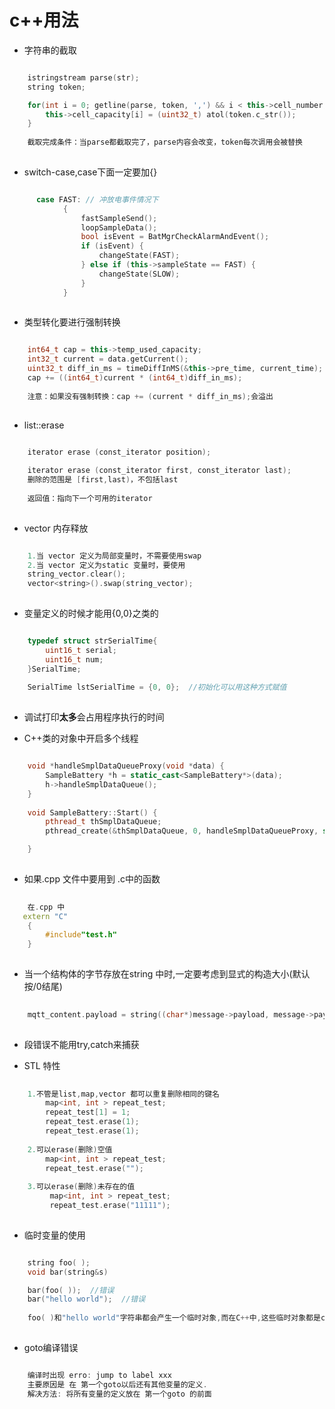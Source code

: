 # c++用法

- 字符串的截取

``` c++

	istringstream parse(str);
	string token;

	for(int i = 0; getline(parse, token, ',') && i < this->cell_number; i++ ) {
        this->cell_capacity[i] = (uint32_t) atol(token.c_str());
    }
	
	截取完成条件：当parse都截取完了，parse内容会改变，token每次调用会被替换
	
```

- switch-case,case下面一定要加{}

``` c++

      case FAST: // 冲放电事件情况下
            {
                fastSampleSend();
                loopSampleData();
                bool isEvent = BatMgrCheckAlarmAndEvent();
                if (isEvent) {
                    changeState(FAST);
                } else if (this->sampleState == FAST) {
                    changeState(SLOW);
                }
            }
	
```

- 类型转化要进行强制转换

``` c++

	int64_t cap = this->temp_used_capacity;
	int32_t current = data.getCurrent();
	uint32_t diff_in_ms = timeDiffInMS(&this->pre_time, current_time);
	cap += ((int64_t)current * (int64_t)diff_in_ms);
	
	注意：如果没有强制转换：cap += (current * diff_in_ms);会溢出
	
```

- list::erase

``` c++

	iterator erase (const_iterator position);
	
	iterator erase (const_iterator first, const_iterator last);
	删除的范围是 [first,last)，不包括last
	
	返回值：指向下一个可用的iterator
	
```

- vector 内存释放

``` c++

	1.当 vector 定义为局部变量时，不需要使用swap
	2.当 vector 定义为static 变量时，要使用
	string_vector.clear();
	vector<string>().swap(string_vector);
	
```

- 变量定义的时候才能用{0,0}之类的

``` c++

	typedef struct strSerialTime{
		uint16_t serial;
		uint16_t num;
	}SerialTime;
	
	SerialTime lstSerialTime = {0, 0};  //初始化可以用这种方式赋值
	
```

- 调试打印**太多**会占用程序执行的时间

- C++类的对象中开启多个线程

``` c++

	void *handleSmplDataQueueProxy(void *data) {
		SampleBattery *h = static_cast<SampleBattery*>(data);
		h->handleSmplDataQueue();
	}
	
	void SampleBattery::Start() {
		pthread_t thSmplDataQueue;
		pthread_create(&thSmplDataQueue, 0, handleSmplDataQueueProxy, static_cast<void*>(this));

	} 
	
```

- 如果.cpp 文件中要用到 .c中的函数

``` c++
    
    在.cpp 中
   extern "C" 
    {
        #include"test.h"
    }
	
```
- 当一个结构体的字节存放在string 中时,一定要考虑到显式的构造大小(默认按/0结尾)

``` c++
    
    mqtt_content.payload = string((char*)message->payload, message->payloadlen);
	
```

- 段错误不能用try,catch来捕获

- STL 特性
``` c++
    
    1.不管是list,map,vector 都可以重复删除相同的键名
        map<int, int > repeat_test;
        repeat_test[1] = 1;
        repeat_test.erase(1);
        repeat_test.erase(1);
        
    2.可以erase(删除)空值
        map<int, int > repeat_test;
        repeat_test.erase("");
        
    3.可以erase(删除)未存在的值
	     map<int, int > repeat_test;
         repeat_test.erase("11111");
       
```

- 临时变量的使用

``` c++

    string foo( );
    void bar(string&s)

    bar(foo( ));  //错误
    bar("hello world");  //错误
    
    foo( )和"hello world"字符串都会产生一个临时对象,而在C++中,这些临时对象都是const类型的.
	
```

- goto编译错误

``` c++

    编译时出现 erro: jump to label xxx
    主要原因是 在 第一个goto以后还有其他变量的定义.
    解决方法: 将所有变量的定义放在 第一个goto 的前面
	
```